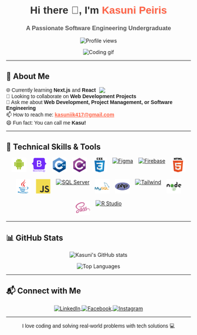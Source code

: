 <h1 align="center" style="animation: slideIn 1s ease-out; color: #333; font-family: 'Poppins', sans-serif;">
  Hi there 👋, I'm <span style="color: #ff6347; text-shadow: 2px 2px #f0f0f0;">Kasuni Peiris</span> 
</h1>

<h3 align="center" style="animation: fadeIn 1.5s ease-in; color: #555; font-family: 'Poppins', sans-serif;">
  A Passionate Software Engineering Undergraduate
</h3>

<p align="center">
  <img src="https://komarev.com/ghpvc/?username=kasuni17&label=Profile%20views&color=ff6347&style=plastic" alt="Profile views" />
</p>

<div style="text-align: center;">
  <img src="https://media.giphy.com/media/f3iwJFOVOwuy7K6FFw/giphy.gif" width="1000" height="250" alt="Coding gif">
</div>

---

## 🌱 About Me

<picture> <img align="right" src="https://github.com/7oSkaaa/7oSkaaa/blob/main/Images/Right_Side.gif?raw=true" width="250px"></picture>

<ul style="list-style-type: none; padding-left: 0; font-family: 'Poppins', sans-serif;">
  <li style="animation: fadeInUp 1.5s ease;">🌐 Currently learning <strong>Next.js</strong> and <strong>React</strong></li>
  <li style="animation: fadeInUp 1.7s ease;">🤝 Looking to collaborate on <strong>Web Development Projects</strong></li>
  <li style="animation: fadeInUp 1.9s ease;">💬 Ask me about <strong>Web Development, Project Management, or Software Engineering</strong></li>
  <li style="animation: fadeInUp 2.1s ease;">📫 How to reach me: <a href="mailto:kasuniik417@gmail.com" style="color: #ff6347;"><strong>kasuniik417@gmail.com</strong></a></li>
  <li style="animation: fadeInUp 2.3s ease;">😄 Fun fact: You can call me <strong>Kasu!</strong></li>
</ul>

---

## 🚀 Technical Skills & Tools

<p align="center" style="display: flex; flex-wrap: wrap; justify-content: center; gap: 15px;">
  <a href="https://developer.android.com" target="_blank"><img src="https://raw.githubusercontent.com/devicons/devicon/master/icons/android/android-original-wordmark.svg" alt="Android" width="40" height="40"/></a>
  <a href="https://getbootstrap.com" target="_blank"><img src="https://raw.githubusercontent.com/devicons/devicon/master/icons/bootstrap/bootstrap-plain-wordmark.svg" alt="Bootstrap" width="40" height="40"/></a>
  <a href="https://www.w3schools.com/cpp/" target="_blank"><img src="https://raw.githubusercontent.com/devicons/devicon/master/icons/cplusplus/cplusplus-original.svg" alt="C++" width="40" height="40"/></a>
  <a href="https://www.w3schools.com/cs/" target="_blank"><img src="https://raw.githubusercontent.com/devicons/devicon/master/icons/csharp/csharp-original.svg" alt="C#" width="40" height="40"/></a>
  <a href="https://www.w3schools.com/css/" target="_blank"><img src="https://raw.githubusercontent.com/devicons/devicon/master/icons/css3/css3-original-wordmark.svg" alt="CSS3" width="40" height="40"/></a>
  <a href="https://www.figma.com/" target="_blank"><img src="https://www.vectorlogo.zone/logos/figma/figma-icon.svg" alt="Figma" width="40" height="40"/></a>
  <a href="https://firebase.google.com/" target="_blank"><img src="https://www.vectorlogo.zone/logos/firebase/firebase-icon.svg" alt="Firebase" width="40" height="40"/></a>
  <a href="https://www.w3.org/html/" target="_blank"><img src="https://raw.githubusercontent.com/devicons/devicon/master/icons/html5/html5-original-wordmark.svg" alt="HTML5" width="40" height="40"/></a>
  <a href="https://www.java.com" target="_blank"><img src="https://raw.githubusercontent.com/devicons/devicon/master/icons/java/java-original.svg" alt="Java" width="40" height="40"/></a>
  <a href="https://developer.mozilla.org/en-US/docs/Web/JavaScript" target="_blank"><img src="https://raw.githubusercontent.com/devicons/devicon/master/icons/javascript/javascript-original.svg" alt="JavaScript" width="40" height="40"/></a>
  <a href="https://www.microsoft.com/en-us/sql-server" target="_blank"><img src="https://www.svgrepo.com/show/303229/microsoft-sql-server-logo.svg" alt="SQL Server" width="40" height="40"/></a>
  <a href="https://www.mysql.com/" target="_blank"><img src="https://raw.githubusercontent.com/devicons/devicon/master/icons/mysql/mysql-original-wordmark.svg" alt="MySQL" width="40" height="40"/></a>
  <a href="https://www.php.net" target="_blank"><img src="https://raw.githubusercontent.com/devicons/devicon/master/icons/php/php-original.svg" alt="PHP" width="40" height="40"/></a>
  <a href="https://tailwindcss.com/" target="_blank"><img src="https://www.vectorlogo.zone/logos/tailwindcss/tailwindcss-icon.svg" alt="Tailwind" width="40" height="40"/></a>
  <a href="https://nodejs.org/" target="_blank"><img src="https://raw.githubusercontent.com/devicons/devicon/master/icons/nodejs/nodejs-original-wordmark.svg" alt="Node.js" width="40" height="40"/></a>
  <a href="https://sass-lang.com/" target="_blank"><img src="https://raw.githubusercontent.com/devicons/devicon/master/icons/sass/sass-original.svg" alt="Sass" width="40" height="40"/></a>
   <a href="https://rstudio.com/" target="_blank"><img src="https://www.vectorlogo.zone/logos/r-project/r-project-icon.svg" alt="R Studio" width="40" height="40"/></a> 
 </p>

---

## 📊 GitHub Stats

<p align="center">
 <img src="https://github-readme-stats.vercel.app/api?username=kasuni17&show_icons=true&theme=radical&cache_seconds=1800" alt="Kasuni's GitHub stats" />
</p>

<p align="center">
  <img src="https://github-readme-stats.vercel.app/api/top-langs/?username=kasuni17&layout=compact&theme=radical&cache_seconds=1800" alt="Top Languages" />
</p>

---

## 📬 Connect with Me

<p align="center">
  <a href="https://linkedin.com/in/kasuni-peiris-69203b181" target="_blank">
    <img align="center" src="https://raw.githubusercontent.com/rahuldkjain/github-profile-readme-generator/master/src/images/icons/Social/linked-in-alt.svg" alt="LinkedIn" height="30" width="40" />
  </a>
  <a href="https://fb.com/100068606920864" target="_blank">
    <img align="center" src="https://raw.githubusercontent.com/rahuldkjain/github-profile-readme-generator/master/src/images/icons/Social/facebook.svg" alt="Facebook" height="30" width="40" />
  </a>
  <a href="https://instagram.com/k_a_s_u_02_" target="_blank">
    <img align="center" src="https://raw.githubusercontent.com/rahuldkjain/github-profile-readme-generator/master/src/images/icons/Social/instagram.svg" alt="Instagram" height="30" width="40" />
  </a>
</p>

---


<p align="center" style="font-family: 'Poppins', sans-serif;">I love coding and solving real-world problems with tech solutions 💻</p>
